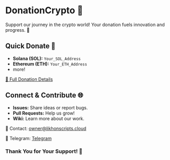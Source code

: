 # DonationCrypto 🚀

Support our journey in the crypto world! Your donation fuels innovation and progress. 💫

## Quick Donate 🌟
- **Solana (SOL):** `Your_SOL_Address`
- **Ethereum (ETH):** `Your_ETH_Address`
-  more!

[🔗 Full Donation Details](#)

## Connect & Contribute 🌐
- **Issues:** Share ideas or report bugs.
- **Pull Requests:** Help us grow!
- **Wiki:** Learn more about our work.

💌 Contact: [owner@likhonscripts.cloud](mailto:owner@likhonscripts.cloud) 

🤖 Telegram: [Telegram](https://t.me/likhonsible)

### Thank You for Your Support! 💖
